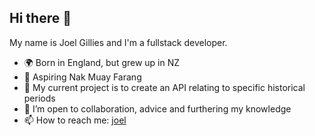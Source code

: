 ## Hi there 👋
My name is Joel Gillies and I'm a fullstack developer.

- 🌍 Born in England, but grew up in NZ
- 🥊 Aspiring Nak Muay Farang
- 🌱 My current project is to create an API relating to specific historical periods
- 👯 I’m open to collaboration, advice and furthering my knowledge
- 📫 How to reach me: [joel](https://www.linkedin.com/in/joel-gillies-69735b317/)
